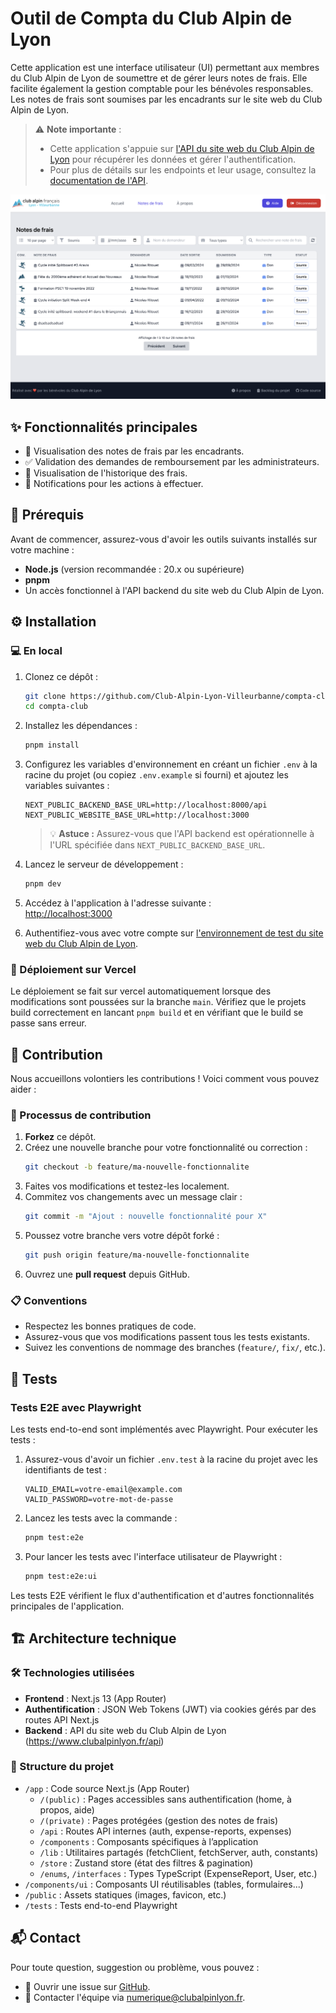 # Outil de Compta du Club Alpin de Lyon

Cette application est une interface utilisateur (UI) permettant aux membres du Club Alpin de Lyon de soumettre et de gérer leurs notes de frais. Elle facilite également la gestion comptable pour les bénévoles responsables.
Les notes de frais sont soumises par les encadrants sur le site web du Club Alpin de Lyon.

> ⚠️ **Note importante** :
> - Cette application s'appuie sur [l'API du site web du Club Alpin de Lyon](https://www.clubalpinlyon.fr/api) pour récupérer les données et gérer l'authentification.
> - Pour plus de détails sur les endpoints et leur usage, consultez la [documentation de l'API](./API.md).

![Capture d'écran de l'application de comptabilité](./capture-compta-club.png)

## **✨ Fonctionnalités principales**

- 👀 Visualisation des notes de frais par les encadrants.
- ✅ Validation des demandes de remboursement par les administrateurs.
- 📜 Visualisation de l'historique des frais.
- 🔔 Notifications pour les actions à effectuer.

## **🚀 Prérequis**

Avant de commencer, assurez-vous d'avoir les outils suivants installés sur votre machine :
- **Node.js** (version recommandée : 20.x ou supérieure)
- **pnpm**
- Un accès fonctionnel à l'API backend du site web du Club Alpin de Lyon.

## **⚙️ Installation**

### **💻 En local**

1. Clonez ce dépôt :
   ```bash
   git clone https://github.com/Club-Alpin-Lyon-Villeurbanne/compta-club.git
   cd compta-club
   ```

2. Installez les dépendances :
   ```bash
   pnpm install
   ```

3. Configurez les variables d'environnement en créant un fichier `.env` à la racine du projet (ou copiez `.env.example` si fourni) et ajoutez les variables suivantes :
   ```env
   NEXT_PUBLIC_BACKEND_BASE_URL=http://localhost:8000/api
   NEXT_PUBLIC_WEBSITE_BASE_URL=http://localhost:3000
   ```

   > 💡 **Astuce :** Assurez-vous que l'API backend est opérationnelle à l'URL spécifiée dans `NEXT_PUBLIC_BACKEND_BASE_URL`.

4. Lancez le serveur de développement :
   ```bash
   pnpm dev
   ```

5. Accédez à l'application à l'adresse suivante :  
   [http://localhost:3000](http://localhost:3000)

6. Authentifiez-vous avec votre compte sur [l'environnement de test du site web du Club Alpin de Lyon](https://www.clubalpinlyon.top/).

### **🚀 Déploiement sur Vercel**

Le déploiement se fait sur vercel automatiquement lorsque des modifications sont poussées sur la branche `main`. Vérifiez que le projets build correctement en lancant `pnpm build` et en vérifiant que le build se passe sans erreur.

## **🤝 Contribution**

Nous accueillons volontiers les contributions ! Voici comment vous pouvez aider :

### **📝 Processus de contribution**

1. **Forkez** ce dépôt.
2. Créez une nouvelle branche pour votre fonctionnalité ou correction :
   ```bash
   git checkout -b feature/ma-nouvelle-fonctionnalite
   ```
3. Faites vos modifications et testez-les localement.
4. Commitez vos changements avec un message clair :
   ```bash
   git commit -m "Ajout : nouvelle fonctionnalité pour X"
   ```
5. Poussez votre branche vers votre dépôt forké :
   ```bash
   git push origin feature/ma-nouvelle-fonctionnalite
   ```
6. Ouvrez une **pull request** depuis GitHub.

### **📋 Conventions**

- Respectez les bonnes pratiques de code.
- Assurez-vous que vos modifications passent tous les tests existants.
- Suivez les conventions de nommage des branches (`feature/`, `fix/`, etc.).

## **🧪 Tests**

### **Tests E2E avec Playwright**

Les tests end-to-end sont implémentés avec Playwright. Pour exécuter les tests :

1. Assurez-vous d'avoir un fichier `.env.test` à la racine du projet avec les identifiants de test :
   ```env
   VALID_EMAIL=votre-email@example.com
   VALID_PASSWORD=votre-mot-de-passe
   ```

2. Lancez les tests avec la commande :
   ```bash
   pnpm test:e2e
   ```

3. Pour lancer les tests avec l'interface utilisateur de Playwright :
   ```bash
   pnpm test:e2e:ui
   ```

Les tests E2E vérifient le flux d'authentification et d'autres fonctionnalités principales de l'application.

## **🏗️ Architecture technique**

### **🛠️ Technologies utilisées**
- **Frontend** : Next.js 13 (App Router)
- **Authentification** : JSON Web Tokens (JWT) via cookies gérés par des routes API Next.js
- **Backend** : API du site web du Club Alpin de Lyon (https://www.clubalpinlyon.fr/api)

### **📁 Structure du projet**
- `/app` : Code source Next.js (App Router)
  - `/(public)`  : Pages accessibles sans authentification (home, à propos, aide)
  - `/(private)` : Pages protégées (gestion des notes de frais)
  - `/api`     : Routes API internes (auth, expense-reports, expenses)
  - `/components` : Composants spécifiques à l’application
  - `/lib`      : Utilitaires partagés (fetchClient, fetchServer, auth, constants)
  - `/store`    : Zustand store (état des filtres & pagination)
  - `/enums`, `/interfaces` : Types TypeScript (ExpenseReport, User, etc.)
- `/components/ui` : Composants UI réutilisables (tables, formulaires...)  
- `/public`       : Assets statiques (images, favicon, etc.)
- `/tests`        : Tests end-to-end Playwright

## **📬 Contact**

Pour toute question, suggestion ou problème, vous pouvez :
- 🐛 Ouvrir une issue sur [GitHub](https://github.com/Club-Alpin-Lyon-Villeurbanne/compta-club/issues).
- 📧 Contacter l'équipe via [numerique@clubalpinlyon.fr](mailto:numerique@clubalpinlyon.fr).